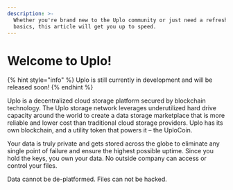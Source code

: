```yaml
---
description: >-
  Whether you're brand new to the Uplo community or just need a refresher on the
  basics, this article will get you up to speed.
---
```


# Welcome to Uplo!

{% hint style="info" %}
Uplo is still currently in development and will be released soon!
{% endhint %}

Uplo is a decentralized cloud storage platform secured by blockchain technology. The Uplo storage network leverages underutilized hard drive capacity around the world to create a data storage marketplace that is more reliable and lower cost than traditional cloud storage providers. Uplo has its own blockchain, and a utility token that powers it – the UploCoin.

Your data is truly private and gets stored across the globe to eliminate any single point of failure and ensure the highest possible uptime. Since you hold the keys, you own your data. No outside company can access or control your files.

Data cannot be de-platformed. Files can not be hacked.



